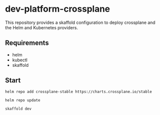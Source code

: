 # dev-platform-crossplane

This repository provides a skaffold configuration to deploy crossplane and the Helm and Kubernetes providers.

## Requirements

* helm
* kubectl
* skaffold

## Start

```
helm repo add crossplane-stable https://charts.crossplane.io/stable
```

```
helm repo update
````

```
skaffold dev
```
